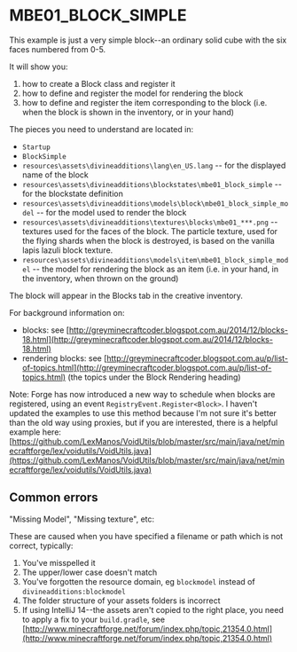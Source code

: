 # MBE01_BLOCK_SIMPLE

This example is just a very simple block--an ordinary solid cube with the six faces numbered from 0-5.

It will show you:

1. how to create a Block class and register it
1. how to define and register the model for rendering the block
1. how to define and register the item corresponding to the block (i.e. when the block is shown in the inventory, or in your hand)

The pieces you need to understand are located in:

* `Startup`
* `BlockSimple`
* `resources\assets\divineadditions\lang\en_US.lang` -- for the displayed name of the block
* `resources\assets\divineadditions\blockstates\mbe01_block_simple` -- for the blockstate definition
* `resources\assets\divineadditions\models\block\mbe01_block_simple_model` -- for the model used to render the block
* `resources\assets\divineadditions\textures\blocks\mbe01_***.png` -- textures used for the faces of the block. The particle texture, used for the flying shards when the block is destroyed, is based on the vanilla lapis lazuli block texture.
* `resources\assets\divineadditions\models\item\mbe01_block_simple_model` -- the model for rendering the block as an item (i.e. in your hand, in the inventory, when thrown on the ground)

The block will appear in the Blocks tab in the creative inventory.

For background information on:

* blocks: see [http://greyminecraftcoder.blogspot.com.au/2014/12/blocks-18.html](http://greyminecraftcoder.blogspot.com.au/2014/12/blocks-18.html)
* rendering blocks: see [http://greyminecraftcoder.blogspot.com.au/p/list-of-topics.html](http://greyminecraftcoder.blogspot.com.au/p/list-of-topics.html) (the topics under the Block Rendering heading)

Note: Forge has now introduced a new way to schedule when blocks are registered, using an event `RegistryEvent.Register<Block>`. I haven't updated the examples to use this method because I'm not sure it's better than the old way using proxies, but if you are interested, there is a helpful example here:
[https://github.com/LexManos/VoidUtils/blob/master/src/main/java/net/minecraftforge/lex/voidutils/VoidUtils.java](https://github.com/LexManos/VoidUtils/blob/master/src/main/java/net/minecraftforge/lex/voidutils/VoidUtils.java)

## Common errors

"Missing Model", "Missing texture", etc:

These are caused when you have specified a filename or path which is not correct, typically:

1. You've misspelled it
1. The upper/lower case doesn't match
1. You've forgotten the resource domain, eg `blockmodel` instead of `divineadditions:blockmodel`
1. The folder structure of your assets folders is incorrect
1. If using IntelliJ 14--the assets aren't copied to the right place, you need to apply a fix to your `build.gradle`, see [http://www.minecraftforge.net/forum/index.php/topic,21354.0.html](http://www.minecraftforge.net/forum/index.php/topic,21354.0.html)
